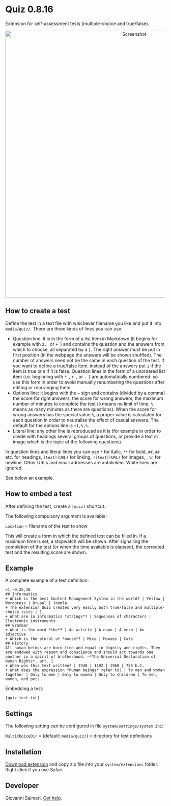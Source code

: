 # Quiz 0.8.16

Extension for self-assessment tests (multiple-choice and true/false).

<p align="center"><img src="quiz-screenshot.png?raw=true" width="795" height="836" alt="Screenshot"></p>

## How to create a test

Define the test in a text file with whichever filename you like and put it into `media/quiz/`. There are three kinds of lines you can use.

+ Question line: it is in the form of a list item in Markdown (it begins for example with `2. ` or `+ `) and contains the question and the answers from which to choose, all separated by a `|`. The right answer must be put in first position (in the webpage the answers will be shown shuffled). The number of answers need not be the same in each question of the test. If you want to define a true/false item, instead of the answers put `1` if the item is true or `0` if it is false. Question lines in the form of a unordered list item (i.e. beginning with `* `, `+ `, or `- `) are automatically numbered: so use this form in order to avoid manually renumbering the questions after editing or rearranging them.
+ Options line: it begins with the `=` sign and contains (divided by a comma) the score for right answers, the score for wrong answers, the maximum number of minutes to complete the test (`0` means no limit of time, `%` means as many minutes as there are questions). When the score for wrong answers has the special value `%`, a proper value is calculated for each question in order to neutralise the effect of casual answers. The default for the options line is `+1,%,%`.
+ Literal line: any other line is reproduced as it is (for example in order to divide with headings several groups of questions, or provide a text or image which is the topic of the following questions).

In question lines and literal lines you can use `*` for italic, `**` for bold, `##`, `##` etc. for headings, `[text](URL)` for linking, `![text](URL)` for images, , `\n` for newline. Other URLs and email addresses are autolinked. White lines are ignored. 

See below an example.

## How to embed a test

After defining the test, create a `[quiz]` shortcut.

The following compulsory argument is available:

`Location` = filename of the test to show  

This will create a form in which the defined test can be filled in. If a maximum time is set, a stopwatch will be shown. After signalling the completion of the test (or when the time available is elapsed), the corrected test and the resulting score are shown.

## Example

A complete example of a test definition:

```
=1,-0.25,10
## Informatics
+ Which is the best Content Management System in the world? | Yellow | Wordpress | Drupal | Joomla
+ The extension Quiz creates very easily both true/false and multiple-choice tests | 1
+ What are in informatics *strings*? | Sequences of characters | Electronic instruments
## Grammar
+ What is the word *the*? | An article | A noun | A verb | An adjective
+ Which is the plural of *mouse*? | Mice | Mouses | Cats
## History
All human beings are born free and equal in dignity and rights. They are endowed with reason and conscience and should act towards one another in a spirit of brotherhood. —*The Universal Declaration of Human Rights*, art. 1
+ When was this text written? | 1948 | 1492 | 1968 | 753 b.C.
+ What does the expression *human beings* refer to? | To men and women together | Only to men | Only to women | Only to children | To men, women, and pets
```

Embedding a test:

    [quiz test.txt]

## Settings

The following setting can be configured in file `system/settings/system.ini`:

`MultichoiceDir` = (default: `media/quiz/`) = directory for test definitions
  
## Installation

[Download extension](https://github.com/GiovanniSalmeri/yellow-quiz/archive/master.zip) and copy zip file into your `system/extensions` folder. Right click if you use Safari.

## Developer

Giovanni Salmeri. [Get help](https://github.com/GiovanniSalmeri/yellow-quiz/issues).
